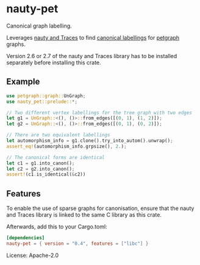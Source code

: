 # nauty-pet

Canonical graph labelling.

Leverages [nauty and Traces](http://pallini.di.uniroma1.it/) to
find [canonical
labellings](https://en.wikipedia.org/wiki/Graph_canonization) for
[petgraph](https://github.com/petgraph/petgraph) graphs.

Version 2.6 or 2.7 of the nauty and Traces library has to be
installed separately before installing this crate.

## Example

```rust
use petgraph::graph::UnGraph;
use nauty_pet::prelude::*;

// Two different vertex labellings for the tree graph with two edges
let g1 = UnGraph::<(), ()>::from_edges([(0, 1), (1, 2)]);
let g2 = UnGraph::<(), ()>::from_edges([(0, 1), (0, 2)]);

// There are two equivalent labellings
let automorphism_info = g1.clone().try_into_autom().unwrap();
assert_eq!(automorphism_info.grpsize(), 2.);

// The canonical forms are identical
let c1 = g1.into_canon();
let c2 = g2.into_canon();
assert!(c1.is_identical(&c2))
```

## Features

To enable the use of sparse graphs for canonisation, ensure that
the nauty and Traces library is linked to the same C library as
this crate.

Afterwards, add this to your Cargo.toml:
```toml
[dependencies]
nauty-pet = { version = "0.4", features = ["libc"] }
```

License: Apache-2.0
